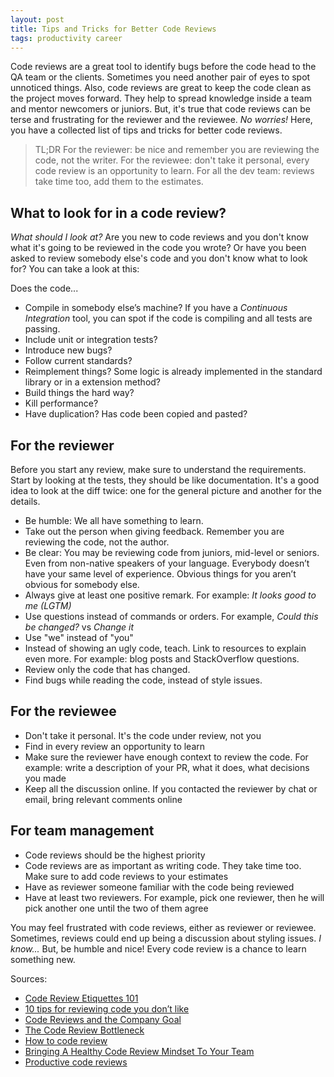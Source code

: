 ```yaml
---
layout: post
title: Tips and Tricks for Better Code Reviews
tags: productivity career
---
```


Code reviews are a great tool to identify bugs before the code head to the QA team or the clients. Sometimes you need another pair of eyes to spot unnoticed things. Also, code reviews are great to keep the code clean as the project moves forward. They help to spread knowledge inside a team and mentor newcomers or juniors. But, it's true that code reviews can be terse and frustrating for the reviewer and the reviewee. _No worries!_ Here, you have a collected list of tips and tricks for better code reviews.

> TL;DR For the reviewer: be nice and remember you are reviewing the code, not the writer. For the reviewee: don't take it personal, every code review is an opportunity to learn. For all the dev team: reviews take time too, add them to the estimates.

## What to look for in a code review?

_What should I look at?_ Are you new to code reviews and you don't know what it's going to be reviewed in the code you wrote? Or have you been asked to review somebody else's code and you don't know what to look for? You can take a look at this:

Does the code...

* Compile in somebody else’s machine? If you have a _Continuous Integration_ tool, you can spot if the code is compiling and all tests are passing.
* Include unit or integration tests? 
* Introduce new bugs?
* Follow current standards?
* Reimplement things? Some logic is already implemented in the standard library or in a extension method?
* Build things the hard way?
* Kill performance?
* Have duplication? Has code been copied and pasted?

## For the reviewer

Before you start any review, make sure to understand the requirements. Start by looking at the tests, they should be like documentation. It's a good idea to look at the diff twice: one for the general picture and another for the details.

* Be humble: We all have something to learn.
* Take out the person when giving feedback. Remember you are reviewing the code, not the author.
* Be clear: You may be reviewing code from juniors, mid-level or seniors. Even from non-native speakers of your language. Everybody doesn’t have your same level of experience. Obvious things for you aren’t obvious for somebody else. 
* Always give at least one positive remark. For example: _It looks good to me (LGTM)_
* Use questions instead of commands or orders. For example, _Could this be changed?_ vs _Change it_
* Use "we" instead of "you"
* Instead of showing an ugly code, teach. Link to resources to explain even more. For example: blog posts and StackOverflow questions.
* Review only the code that has changed.
* Find bugs while reading the code, instead of style issues.

## For the reviewee

* Don't take it personal. It's the code under review, not you
* Find in every review an opportunity to learn
* Make sure the reviewer have enough context to review the code. For example: write a description of your PR,  what it does, what decisions you made
* Keep all the discussion online. If you contacted the reviewer by chat or email, bring relevant comments online

## For team management

* Code reviews should be the highest priority
* Code reviews are as important as writing code. They take time too. Make sure to add code reviews to your estimates
* Have as reviewer someone familiar with the code being reviewed
* Have at least two reviewers. For example, pick one reviewer, then he will pick another one until the two of them agree

You may feel frustrated with code reviews, either as reviewer or reviewee. Sometimes, reviews could end up being a discussion about styling issues. _I know..._ But, be humble and nice! Every code review is a chance to learn something new.

Sources:

* [Code Review Etiquettes 101](https://www.youtube.com/watch?v=Z0j1m7qwk3M)
* [10 tips for reviewing code you don’t like](https://developers.redhat.com/blog/2019/07/08/10-tips-for-reviewing-code-you-dont-like/)
* [Code Reviews and the Company Goal](https://blog.codereview.chat/2019/06/27/code-reviews-and-your-company-goal.html)
* [The Code Review Bottleneck](https://blog.codereview.chat/2019/07/15/the-code-review-bottleneck.html)
* [How to code review](https://rcoh.me/posts/how-to-code-review/)
* [Bringing A Healthy Code Review Mindset To Your Team](https://www.smashingmagazine.com/2019/06/bringing-healthy-code-review-mindset/)
* [Productive code reviews](https://spin.atomicobject.com/2019/10/31/productive-code-reviews/)
